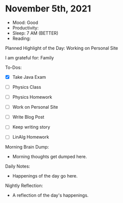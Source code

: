 # November 5th, 2021

- Mood: Good
- Productivity: 
- Sleep: 7 AM (BETTER)
- Reading: 

Planned Highlight of the Day: Working on Personal Site

I am grateful for: Family

To-Dos:
- [x] Take Java Exam
- [ ] Physics Class
- [ ] Physics Homework
- [ ] Work on Personal Site
- [ ] Write Blog Post
- [ ] Keep writing story
- [ ] LinAlg Homework


Morning Brain Dump:
- Morning thoughts get dumped here.

Daily Notes:
- Happenings of the day go here.


Nightly Reflection: 
- A reflection of the day's happenings.





